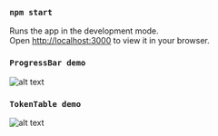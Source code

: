 ### `npm start`

Runs the app in the development mode.\
Open [http://localhost:3000](http://localhost:3000) to view it in your browser.

### `ProgressBar demo`

![alt text](https://thumb.tildacdn.com/tild3433-3936-4230-a364-666363333835/-/format/webp/progress.jpg)

### `TokenTable demo`

![alt text](https://thumb.tildacdn.com/tild6233-3739-4866-b031-306465306232/-/format/webp/image.jpg)
